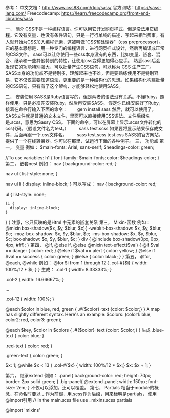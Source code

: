 参考：
中文文档：http://www.css88.com/doc/sass/
官方网站：https://sass-lang.com/
Freecodecamp: https://learn.freecodecamp.org/front-end-libraries/sass

一，	简介
CSS不是一种编程语言。你可以用它开发网页样式，但是没法用它编程。它没有变量，也没有条件语句，只是一行行单纯的描述，写起来相当费事。有人就开始为CSS加入编程元素，这被叫做"CSS预处理器"（css preprocessor）。它的基本思想是，用一种专门的编程语言，进行网页样式设计，然后再编译成正常的CSS文件。
sass可以让你使用一些css本身没有的东西，比如变量、嵌套、混合、继承和一些其他特别的特性，让使用css变得更加得心应手。
熟悉sass后会发现它的功能特别强大，可以批量产生CSS语句，可以称为 CSS 生产工厂。
SASS本身的功能点不是特别多，理解起来也不难，但是要熟练使用不是特别容易，它不仅仅需要知道语法，更重要的是一种结构化的思想。如果结构化构建批量的CSS语句，只有有了这个架构，才能够轻松地使用SASS。

二，	安装使用
SASS是Ruby语言写的，但是两者的语法没有关系。不懂Ruby，照样使用。只是必须先安装Ruby，然后再安装SASS。
假定你已经安装好了Ruby，接着在命令行输入下面的命令：
　　gem install sass
然后，就可以使用了。
SASS文件就是普通的文本文件，里面可以直接使用CSS语法。文件后缀名是.scss，意思为Sassy CSS。
下面的命令，可以在屏幕上显示.scss文件转化的css代码。（假设文件名为test。）
　　sass test.scss
如果要将显示结果保存成文件，后面再跟一个.css文件名。
　　sass test.scss test.css
SASS的官方网站，提供了一个在线转换器。你可以在那里，试运行下面的各种例子。
三，	功能点
第一，	变量
例如：
$main-fonts: Arial, sans-serif;
$headings-color: green;

//To use variables:
h1 {
  font-family: $main-fonts;
  color: $headings-color;
}
第二，	嵌套nest
例如：
nav {
  background-color: red;
}

nav ul {
  list-style: none;
}

nav ul li {
  display: inline-block;
}
可以写成：
nav {
  background-color: red;

  ul {
    list-style: none;

    li {
      display: inline-block;
    }
  }
}
注意，它只反映的是Html 中元素的嵌套关系
第三，	Mixin-函数
例如：
@mixin box-shadow($x, $y, $blur, $c){ 
  -webkit-box-shadow: $x, $y, $blur, $c;
  -moz-box-shadow: $x, $y, $blur, $c;
  -ms-box-shadow: $x, $y, $blur, $c;
  box-shadow: $x, $y, $blur, $c;
}
div {
  @include box-shadow(0px, 0px, 4px, #fff);
}
第四，	@if, @else if, @else
@mixin text-effect($val) {
  @if $val == danger {
    color: red;
  }
  @else if $val == alert {
    color: yellow;
  }
  @else if $val == success {
    color: green;
  }
  @else {
    color: black;
  }
}
第五，	@for, @each, @while
例如：
@for $i from 1 through 12 {
  .col-#{$i} { width: 100%/12 * $i; }
}
生成：
.col-1 {
  width: 8.33333%;
}

.col-2 {
  width: 16.66667%;
}

...

.col-12 {
  width: 100%;
}

@each $color in blue, red, green {
  .#{$color}-text {color: $color;}
}
A map has slightly different syntax. Here's an example:
$colors: (color1: blue, color2: red, color3: green);

@each $key, $color in $colors {
  .#{$color}-text {color: $color;}
}
生成
.blue-text {
  color: blue;
}

.red-text {
  color: red;
}

.green-text {
  color: green;
}

$x: 1;
@while $x < 13 {
  .col-#{$x} { width: 100%/12 * $x;}
  $x: $x + 1;
}

第六，	继承extend
例如：
.panel{
  background-color: red;
  height: 70px;
  border: 2px solid green;
}
.big-panel{
  @extend .panel;
  width: 150px;
  font-size: 2em;
}
不仅可以添加，还可以覆盖。
第七，	Partials
相当于module的概念，在命名时要以 _ 作为前缀，用.scss作为后缀，用来标明是partials，
使用@import引用
// In the main.scss file use _mixins.scss partials

@import 'mixins'
